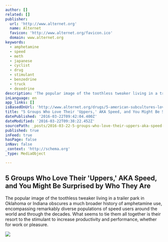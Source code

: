 ```yaml
---
author: []
related: []
publisher:
  url: 'http://www.alternet.org'
  name: Alternet
  favicon: 'http://www.alternet.org/favicon.ico'
  domain: www.alternet.org
keywords:
  - amphetamine
  - speed
  - meth
  - japanese
  - cyclist
  - drug
  - stimulant
  - benzedrine
  - truck
  - dexedrine
description: 'The popular image of the toothless tweaker living in a trailer park in Oklahoma or Indiana obscures a much broader history of amphetamine use, encompassing remarkably diverse populations of speed users around the world and through the decades. What seems to tie them all together is their resort to the stimulant to increase productivity and performance, whether for work or pleasure.'
inLanguage: en
app_links: []
isBasedOnUrl: 'http://www.alternet.org/drugs/5-american-subcultures-love-speed-and-defy-stereotypes'
title: "5 Groups Who Love Their 'Uppers,' AKA Speed, and You Might Be Surprised by Who They Are"
datePublished: '2016-03-22T09:42:04.400Z'
dateModified: '2016-03-22T09:38:22.452Z'
sourcePath: _posts/2016-03-22-5-groups-who-love-their-uppers-aka-speed-and-you-might-b.md
published: true
inFeed: true
hasPage: false
inNav: false
_context: 'http://schema.org'
_type: MediaObject

---
```

<article style=""><h1>5 Groups Who Love Their 'Uppers,' AKA Speed, and You Might Be Surprised by Who They Are</h1><p>The popular image of the toothless tweaker living in a trailer park in Oklahoma or Indiana obscures a much broader history of amphetamine use, encompassing remarkably diverse populations of speed users around the world and through the decades. What seems to tie them all together is their resort to the stimulant to increase productivity and performance, whether for work or pleasure.</p><img src="http://www.alternet.org/files/story_images/dexedrine_pharmer_dot_org.jpg" /></article>